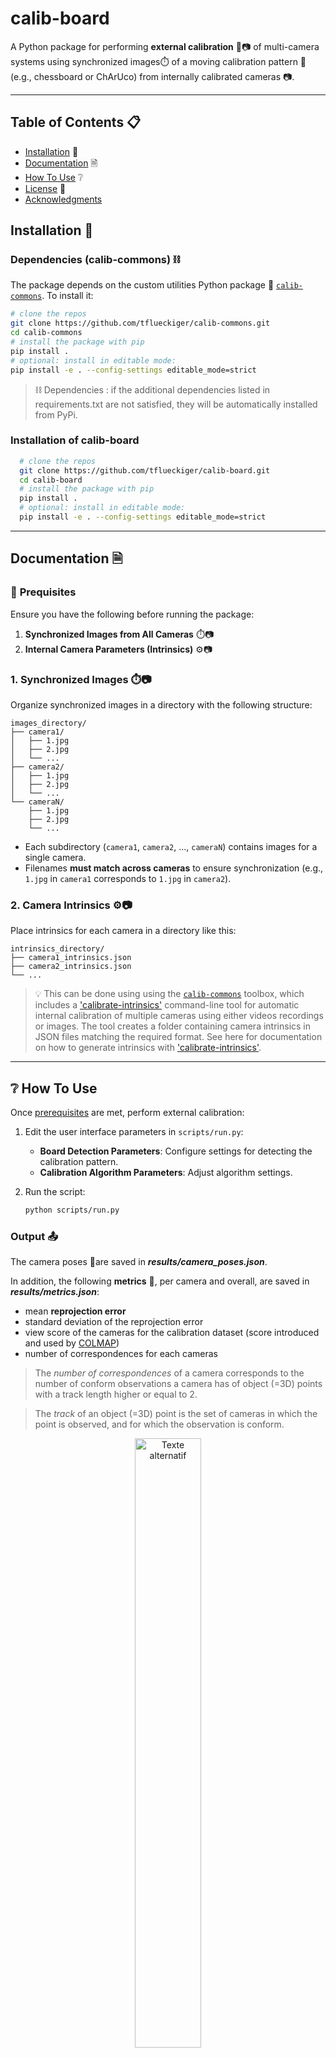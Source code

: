 # **calib-board**

A Python package for performing **external calibration** 📐📷 of multi-camera systems using synchronized images⏱️ of a moving calibration pattern 🏁 (e.g., chessboard or ChArUco) from internally calibrated cameras 📷.


---


## Table of Contents 📋
- [Installation](#installation) 🔧
- [Documentation](#-documentation) 🗎
- [How To Use](#how-to-use) ❔
- [License](#-license) 📃
- [Acknowledgments](#)


## **Installation** 🔧



### Dependencies (calib-commons) ⛓️
The package depends on the custom utilities Python package 🧰 [`calib-commons`](https://github.com/tflueckiger/calib-commons). To install it:

   ```bash
   # clone the repos
   git clone https://github.com/tflueckiger/calib-commons.git
   cd calib-commons
   # install the package with pip
   pip install .
   # optional: install in editable mode:
   pip install -e . --config-settings editable_mode=strict
   ```

> ⛓️ Dependencies : if the additional dependencies listed in requirements.txt are not satisfied, they will be automatically installed from PyPi. 

### Installation of calib-board

 ```bash
   # clone the repos
   git clone https://github.com/tflueckiger/calib-board.git
   cd calib-board
   # install the package with pip
   pip install .
   # optional: install in editable mode:
   pip install -e . --config-settings editable_mode=strict
   ```
---


## **Documentation** 🗎

### 📝 **Prequisites**
Ensure you have the following before running the package:

1. **Synchronized Images from All Cameras** ⏱️📷
2. **Internal Camera Parameters (Intrinsics)** ⚙️📷

###  **1. Synchronized Images** ⏱️📷

Organize synchronized images in a directory with the following structure:

```plaintext
images_directory/
├── camera1/
│   ├── 1.jpg
│   ├── 2.jpg
│   └── ...
├── camera2/
│   ├── 1.jpg
│   ├── 2.jpg
│   └── ...
└── cameraN/
    ├── 1.jpg
    ├── 2.jpg
    └── ...
```

- Each subdirectory (`camera1`, `camera2`, ..., `cameraN`) contains images for a single camera.
- Filenames **must match across cameras** to ensure synchronization (e.g., `1.jpg` in `camera1` corresponds to `1.jpg` in `camera2`).

### **2. Camera Intrinsics** ⚙️📷

Place intrinsics for each camera in a directory like this:

```plaintext
intrinsics_directory/
├── camera1_intrinsics.json
├── camera2_intrinsics.json
└── ...
```

>💡 This can be done using using the [`calib-commons`](https://github.com/tflueckiger/calib-commons) toolbox, which includes a ['calibrate-intrinsics'](https://github.com/tflueckiger/calib-commons?tab=readme-ov-file#calibrate-intrinsics) command-line tool for automatic internal calibration of multiple cameras using either videos recordings or images. The tool creates a folder containing camera intrinsics in JSON files matching the required format. See here for documentation on how to generate intrinsics with ['calibrate-intrinsics'](https://github.com/tflueckiger/calib-commons?tab=readme-ov-file#calibrate-intrinsics).

---

## ❔ **How To Use**

Once [prerequisites](#-prequisites) are met, perform external calibration:

1. Edit the user interface parameters in `scripts/run.py`:
   - **Board Detection Parameters**: Configure settings for detecting the calibration pattern.
   - **Calibration Algorithm Parameters**: Adjust algorithm settings.

2. Run the script:

   ```bash
   python scripts/run.py
   ```



### Output 📤
The camera poses 📐are saved in ***results/camera_poses.json***.

In addition, the following **metrics** 🎯, per camera and overall, are saved in ***results/metrics.json***: 
- mean **reprojection error**
- standard deviation of the reprojection error
- view score of the cameras for the calibration dataset (score introduced and used by [COLMAP](https://openaccess.thecvf.com/content_cvpr_2016/papers/Schonberger_Structure-From-Motion_Revisited_CVPR_2016_paper.pdf))
- number of correspondences for each cameras 

> The *number of correspondences* of a camera corresponds to the number of conform observations a camera has of object (=3D) points with a track length higher or equal to 2. 

> The *track* of an object (=3D) point is the set of cameras in which the point is observed, and for which the observation is conform.

 

<figure style="text-align: center;">
    <img src="https://github.com/user-attachments/assets/238b9ebf-ac48-402e-b448-75916ae1068c" alt="Texte alternatif" style="width: 50%">
</figure>
<!-- 
<figure style="text-align: center;">
    <img src="https://github.com/user-attachments/assets/db46b25b-18d9-4d9a-842d-007b8ee50a25" alt="Texte alternatif" style="width: 50%">
</figure>
<figure style="text-align: center;">
    <img src="https://github.com/user-attachments/assets/6a8b1495-f0c8-44b2-9c39-63f5c33c41a5" alt="Texte alternatif" style="width: 50%">
</figure>
-->

| Reprojections and observations                           | Reprojection errors                            |
| ----------------------------------- | ----------------------------------- |
| ![Description de l'image 1](https://github.com/user-attachments/assets/db46b25b-18d9-4d9a-842d-007b8ee50a25)  | ![Description de l'image 2](https://github.com/user-attachments/assets/6a8b1495-f0c8-44b2-9c39-63f5c33c41a5)  |
---

---

## 📃 **License**

This project is licensed under the **MIT License**. See the [LICENSE](https://github.com/tflueckiger/calib-board/blob/main/LICENSE) file for details.

---

## **Acknowledgments**

TODO
